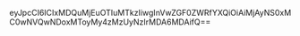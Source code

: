 eyJpcCI6ICIxMDQuMjEuOTIuMTkzIiwgInVwZGF0ZWRfYXQiOiAiMjAyNS0xMC0wNVQwNDoxMToyMy4zMzUyNzIrMDA6MDAifQ==